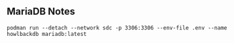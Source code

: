 ## MariaDB Notes

```podman run --detach --network sdc -p 3306:3306 --env-file .env --name howlbackdb mariadb:latest```